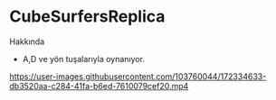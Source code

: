 # CubeSurfersReplica

Hakkında
- A,D ve yön tuşalarıyla oynanıyor.

https://user-images.githubusercontent.com/103760044/172334633-db3520aa-c284-41fa-b6ed-7610079cef20.mp4

